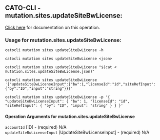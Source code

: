 
## CATO-CLI - mutation.sites.updateSiteBwLicense:
[Click here](https://api.catonetworks.com/documentation/#mutation-mutation.sites.updateSiteBwLicense) for documentation on this operation.

### Usage for mutation.sites.updateSiteBwLicense:

`catocli mutation sites updateSiteBwLicense -h`

`catocli mutation sites updateSiteBwLicense <json>`

`catocli mutation sites updateSiteBwLicense "$(cat < mutation.sites.updateSiteBwLicense.json)"`

`catocli mutation sites updateSiteBwLicense '{"updateSiteBwLicenseInput":{"bw":1,"licenseId":"id","siteRefInput":{"by":"ID","input":"string"}}}'`

`catocli mutation sites updateSiteBwLicense -p '{
    "updateSiteBwLicenseInput": {
        "bw": 1,
        "licenseId": "id",
        "siteRefInput": {
            "by": "ID",
            "input": "string"
        }
    }
}'`


#### Operation Arguments for mutation.sites.updateSiteBwLicense ####

`accountId` [ID] - (required) N/A    
`updateSiteBwLicenseInput` [UpdateSiteBwLicenseInput] - (required) N/A    
